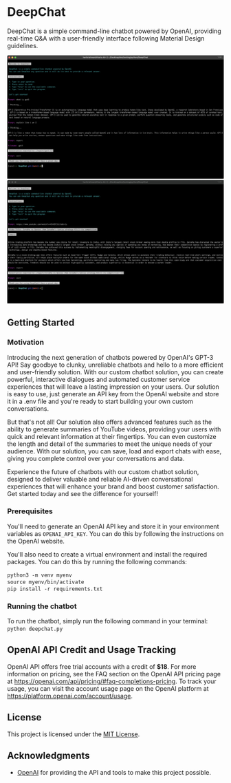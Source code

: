 # DeepChat

DeepChat is a simple command-line chatbot powered by OpenAI, providing real-time Q&A with a user-friendly interface following Material Design guidelines.

![DeepChat Demo](demo.jpg)
![YTRecap Demo](ytrecap.jpg)



## Getting Started
### Motivation
<!-- With ChatGPT, you have access to a powerful conversational AI, but the high traffic can be frustrating. That's why I have created a custom chatbot solution, based on OpenAI's GPT-3 API, to provide a more efficient and stable experience. To get started, all you have to do is generate an API key from the OpenAI website, store it in a .env file, and you can start building your own, custom conversations. From powerful, interactive dialogues to automated customer service, this solution enables you to create valuable and reliable AI-driven conversational experiences. What's more, you can also save, load and export chats with ease, giving you complete control over your conversations and data. -->

Introducing the next generation of chatbots powered by OpenAI's GPT-3 API! Say goodbye to clunky, unreliable chatbots and hello to a more efficient and user-friendly solution. With our custom chatbot solution, you can create powerful, interactive dialogues and automated customer service experiences that will leave a lasting impression on your users. Our solution is easy to use, just generate an API key from the OpenAI website and store it in a .env file and you're ready to start building your own custom conversations.

But that's not all! Our solution also offers advanced features such as the ability to generate summaries of YouTube videos, providing your users with quick and relevant information at their fingertips. You can even customize the length and detail of the summaries to meet the unique needs of your audience. With our solution, you can save, load and export chats with ease, giving you complete control over your conversations and data.

Experience the future of chatbots with our custom chatbot solution, designed to deliver valuable and reliable AI-driven conversational experiences that will enhance your brand and boost customer satisfaction. Get started today and see the difference for yourself!
### Prerequisites

You'll need to generate an OpenAI API key and store it in your environment variables as `OPENAI_API_KEY`. You can do this by following the instructions on the OpenAI website.

You'll also need to create a virtual environment and install the required packages. You can do this by running the following commands:

```
python3 -m venv myenv
source myenv/bin/activate
pip install -r requirements.txt
```

### Running the chatbot

To run the chatbot, simply run the following command in your terminal: `python deepchat.py`

## OpenAI API Credit and Usage Tracking

OpenAI API offers free trial accounts with a credit of <b>$18</b>. For more information on pricing, see the FAQ section on the OpenAI API pricing page at https://openai.com/api/pricing/#faq-completions-pricing. To track your usage, you can visit the account usage page on the OpenAI platform at https://platform.openai.com/account/usage.

## License

This project is licensed under the [MIT License](LICENSE).

## Acknowledgments

- [OpenAI](https://openai.com) for providing the API and tools to make this project possible.


